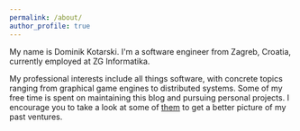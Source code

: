 ```yaml
---
permalink: /about/
author_profile: true
---
```


My name is Dominik Kotarski.
I'm a software engineer from Zagreb, Croatia, currently employed at ZG Informatika.

My professional interests include all things software, with concrete topics ranging from graphical game engines to distributed systems. Some of my free time is spent on maintaining this blog and pursuing personal projects. I encourage you to take a look at some of [them](/projects) to get a better picture of my past ventures.
